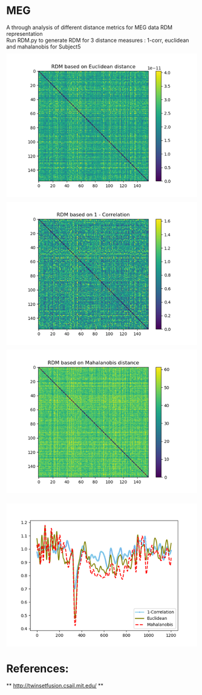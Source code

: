 # MEG
A through analysis of different distance metrics for MEG data RDM representation <br />
Run RDM.py to generate RDM for 3 distance measures : 1-corr, euclidean and mahalanobis for Subject5 <br />
<img src="https://raw.githubusercontent.com/nikiibayat/MEG/master/Euclidean_RDM.png"
     alt="Euclidean Distance"
     style="float: center; margin-top: 10px; margin-down: 10px;" />
<img src="https://raw.githubusercontent.com/nikiibayat/MEG/master/correlation_RDM.png"
     alt="1-Correlation Distance"
     style="float: center; margin-top: 10px; margin-down: 10px;" />
<img src="https://raw.githubusercontent.com/nikiibayat/MEG/master/mahalanobis_RDM.png"
     alt="Mahalanobis Distance"
     style="float: center; margin-top: 10px; margin-down: 10px;" />

<img src="https://github.com/nikiibayat/MEG/blob/master/measures_corr.png?raw=true"
     alt="Comparison of different distance measures based on correlation"
     style="float: center; margin-top: 10px; margin-down: 10px;" />

# References:
** http://twinsetfusion.csail.mit.edu/ **
